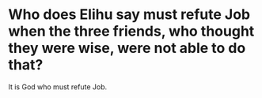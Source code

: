 # Who does Elihu say must refute Job when the three friends, who thought they were wise, were not able to do that?

It is God who must refute Job.
